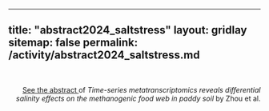 

---
title: "abstract2024_saltstress"
layout: gridlay
sitemap: false
permalink: /activity/abstract2024_saltstress.md
---

<style>
img{
  border-radius: 10px;
}
.col-md-3 {
  margin-top:10px;
  margin-bottom:10px;
  padding:0px;
  display:block;
  overflow:hidden;
  text-align:center;
  display: table-cell;
  background: white;
  border-radius: 20px;
  height: auto;
}
iframe {
  margin:0;
  padding:0;
  width: 175px;
  display: inline;
  vertical-align: middle;
}
</style>
 
<br>
<p style="text-align: right;">
<a href="{{ site.url }}{{ site.baseurl }}/cv/abstract-2024-08-18-salt%20stress.pdf" target="_blank"> See the abstract
</a> of <i>Time-series metatranscriptomics reveals differential salinity effects on the methanogenic food web in paddy soil</i> by Zhou et al.
</p>
